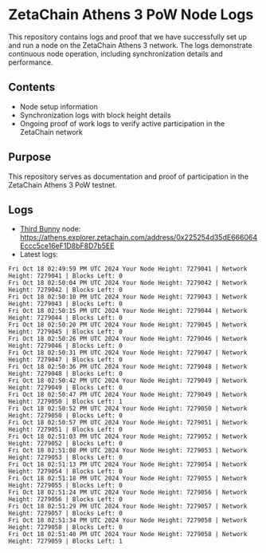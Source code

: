 # ZetaChain Athens 3 PoW Node Logs
This repository contains logs and proof that we have successfully set up and run a node on the ZetaChain Athens 3 network. The logs demonstrate continuous node operation, including synchronization details and performance.

## Contents
- Node setup information
- Synchronization logs with block height details
- Ongoing proof of work logs to verify active participation in the ZetaChain network

## Purpose
This repository serves as documentation and proof of participation in the ZetaChain Athens 3 PoW testnet.

## Logs

- [Third Bunny](https://thirdbunny.xyz/) node: https://athens.explorer.zetachain.com/address/0x225254d35dE666064Eccc5ce16eF1D8bF8D7b5EE
- Latest logs:
```
Fri Oct 18 02:49:59 PM UTC 2024 Your Node Height: 7279041 | Network Height: 7279041 | Blocks Left: 0
Fri Oct 18 02:50:04 PM UTC 2024 Your Node Height: 7279042 | Network Height: 7279042 | Blocks Left: 0
Fri Oct 18 02:50:10 PM UTC 2024 Your Node Height: 7279043 | Network Height: 7279043 | Blocks Left: 0
Fri Oct 18 02:50:15 PM UTC 2024 Your Node Height: 7279044 | Network Height: 7279044 | Blocks Left: 0
Fri Oct 18 02:50:20 PM UTC 2024 Your Node Height: 7279045 | Network Height: 7279045 | Blocks Left: 0
Fri Oct 18 02:50:26 PM UTC 2024 Your Node Height: 7279046 | Network Height: 7279046 | Blocks Left: 0
Fri Oct 18 02:50:31 PM UTC 2024 Your Node Height: 7279047 | Network Height: 7279047 | Blocks Left: 0
Fri Oct 18 02:50:36 PM UTC 2024 Your Node Height: 7279048 | Network Height: 7279048 | Blocks Left: 0
Fri Oct 18 02:50:42 PM UTC 2024 Your Node Height: 7279049 | Network Height: 7279049 | Blocks Left: 0
Fri Oct 18 02:50:47 PM UTC 2024 Your Node Height: 7279049 | Network Height: 7279050 | Blocks Left: 1
Fri Oct 18 02:50:52 PM UTC 2024 Your Node Height: 7279050 | Network Height: 7279050 | Blocks Left: 0
Fri Oct 18 02:50:57 PM UTC 2024 Your Node Height: 7279051 | Network Height: 7279051 | Blocks Left: 0
Fri Oct 18 02:51:03 PM UTC 2024 Your Node Height: 7279052 | Network Height: 7279052 | Blocks Left: 0
Fri Oct 18 02:51:08 PM UTC 2024 Your Node Height: 7279053 | Network Height: 7279053 | Blocks Left: 0
Fri Oct 18 02:51:13 PM UTC 2024 Your Node Height: 7279054 | Network Height: 7279054 | Blocks Left: 0
Fri Oct 18 02:51:18 PM UTC 2024 Your Node Height: 7279055 | Network Height: 7279055 | Blocks Left: 0
Fri Oct 18 02:51:24 PM UTC 2024 Your Node Height: 7279056 | Network Height: 7279056 | Blocks Left: 0
Fri Oct 18 02:51:29 PM UTC 2024 Your Node Height: 7279057 | Network Height: 7279057 | Blocks Left: 0
Fri Oct 18 02:51:34 PM UTC 2024 Your Node Height: 7279058 | Network Height: 7279058 | Blocks Left: 0
Fri Oct 18 02:51:40 PM UTC 2024 Your Node Height: 7279058 | Network Height: 7279059 | Blocks Left: 1
```
